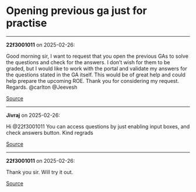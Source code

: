 # Opening previous ga just for practise


---

**22f3001011** on 2025-02-26:

Good morning sir,
I want to request that you open the previous GAs to solve the questions and check for the answers. I don’t wish for them to be graded, but I would like to work with the portal and validate my answers for the questions stated in the GA itself. This would be of great help and could help prepare the upcoming ROE.
Thank you for considering my request.
Regards.
@carlton @Jeevesh

[Source](https://discourse.onlinedegree.iitm.ac.in/t/opening-previous-ga-just-for-practise/168515/1)

---

**Jivraj** on 2025-02-26:

Hi @22f3001011
You can access questions by just enabling input boxes, and check answers button.
Kind regrads

[Source](https://discourse.onlinedegree.iitm.ac.in/t/opening-previous-ga-just-for-practise/168515/2)

---

**22f3001011** on 2025-02-26:

Thank you sir. Will try it out.

[Source](https://discourse.onlinedegree.iitm.ac.in/t/opening-previous-ga-just-for-practise/168515/4)